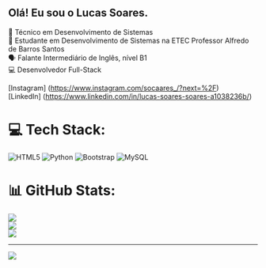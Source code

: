 ## Olá! Eu sou o Lucas Soares.

🧠 Técnico em Desenvolvimento de Sistemas <br/>
📖 Estudante em Desenvolvimento de Sistemas na ETEC Professor Alfredo de Barros Santos <br/>
🗣️ Falante Intermediário de Inglês, nível B1 <br/>
💻 Desenvolvedor Full-Stack <br/>

[Instagram] (https://www.instagram.com/socaares_/?next=%2F) <br/>
[LinkedIn] (https://www.linkedin.com/in/lucas-soares-soares-a1038236b/) <br/>


# 💻 Tech Stack:
![HTML5](https://img.shields.io/badge/html5-%23E34F26.svg?style=for-the-badge&logo=html5&logoColor=white) ![Python](https://img.shields.io/badge/python-3670A0?style=for-the-badge&logo=python&logoColor=ffdd54) ![Bootstrap](https://img.shields.io/badge/bootstrap-%238511FA.svg?style=for-the-badge&logo=bootstrap&logoColor=white) ![MySQL](https://img.shields.io/badge/mysql-4479A1.svg?style=for-the-badge&logo=mysql&logoColor=white)
# 📊 GitHub Stats:
![](https://github-readme-stats.vercel.app/api?username=hi-linx&theme=dark&hide_border=false&include_all_commits=false&count_private=false)<br/>
![](https://nirzak-streak-stats.vercel.app/?user=hi-linx&theme=dark&hide_border=false)<br/>
![](https://github-readme-stats.vercel.app/api/top-langs/?username=hi-linx&theme=dark&hide_border=false&include_all_commits=false&count_private=false&layout=compact)

---
[![](https://visitcount.itsvg.in/api?id=hi-linx&icon=0&color=0)](https://visitcount.itsvg.in)

<!-- Proudly created with GPRM ( https://gprm.itsvg.in ) -->

